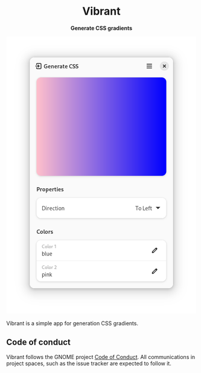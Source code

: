 <h1 align="center">
  <!-- <img src="data/icons/hicolor/scalable/apps/io.github.fkinoshita.Vibrant.svg" alt="Vibrant Icon" width="192" height="192"/> -->
  <br>
  Vibrant
</h1>

<p align="center"><strong>Generate CSS gradients</strong></p>

<p align="center">
  <img src="/data/screenshots/vibrant.png" alt="Preview"/>
</p>

Vibrant is a simple app for generation CSS gradients.

## Code of conduct

Vibrant follows the GNOME project [Code of Conduct](./code-of-conduct.md). All
communications in project spaces, such as the issue tracker are expected to follow it.


